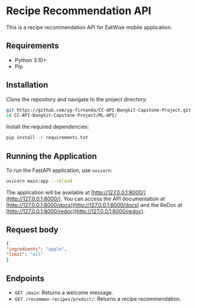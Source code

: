 
# Recipe Recommendation API

This is a recipe recommendation API for EatWise mobile application.
## Requirements

- Python 3.10+
- Pip

## Installation

Clone the repository and navigate to the project directory:

```bash
git https://github.com/yg-firnanda/CC-API-Bangkit-Capstone-Project.git
cd CC-API-Bangkit-Capstone-Project/ML-API/
```

Install the required dependencies:

```bash
pip install -r requirements.txt
```

## Running the Application

To run the FastAPI application, use `uvicorn`:

```bash
uvicorn main:app --reload
```

The application will be available at [http://127.0.0.1:8000/](http://127.0.0.1:8000/). You can access the API documentation at [http://127.0.0.1:8000/docs](http://127.0.0.1:8000/docs) and the ReDoc at [http://127.0.0.1:8000/redoc](http://127.0.0.1:8000/redoc).

## Request body
```json
{
"ingredients": "apple",
"limit": "all"
}
```

## Endpoints

- `GET /main`: Returns a welcome message.
- `GET /recommen-recipes/predict/`: Returns a recipe recommendation.
